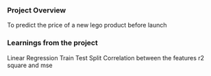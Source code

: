 ### Project Overview

 To predict the price of a new lego product before launch


### Learnings from the project

 Linear Regression 
Train Test Split
Correlation between the features
r2 square and mse


